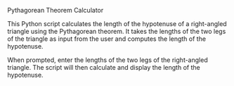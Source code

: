 Pythagorean Theorem Calculator

This Python script calculates the length of the hypotenuse of a right-angled triangle using the Pythagorean theorem. It takes the lengths of the two legs of the triangle as input from the user and computes the length of the hypotenuse.

When prompted, enter the lengths of the two legs of the right-angled triangle.
The script will then calculate and display the length of the hypotenuse.
